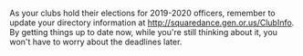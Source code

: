 As your clubs hold their elections for 2019-2020 officers, remember to update your directory information at http://squaredance.gen.or.us/ClubInfo.  By getting things up to date now, while you're still thinking about it, you won't have to worry about the deadlines later. 